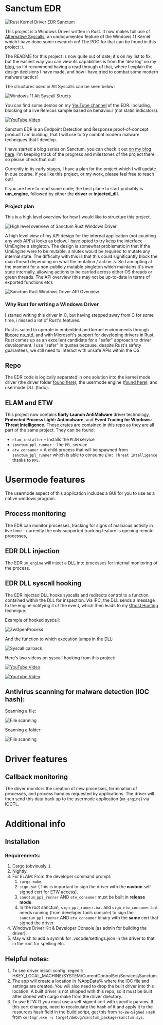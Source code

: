 # Sanctum EDR

![Rust Kernel Driver EDR Sanctum](imgs/evidence/sanctum-cover.webp)

This project is a Windows Driver written in Rust. It now makes full use of [Alternative Syscalls](https://fluxsec.red/alt-syscalls-for-windows-11), an undocumented feature of the Windows 11 Kernel which I have 
done some research on! The POC for that can be found in this project :). 

The README for this project is now quite out of date; it's on my list to fix, but the easiest way you can view its capabilities is from the 'dev log' on my [blog](https://fluxsec.red/sanctum-edr-intro), so I'd recommend having a read through of that,
where I explain the design decisions I have made, and how I have tried to combat some modern malware tactics!

The structures used in Alt Syscalls can be seen below:

![Windows 11 Alt Syscall Structs](imgs/evidence/structs.svg)

You can find some demos on my [YouTube channel](https://www.youtube.com/@FluxSec) of the EDR. Including, blocking of a live Remcos sample based on behaviour (not static indicators):

[![YouTube Video](https://img.youtube.com/vi/KEbLtDrur_4/0.jpg)](https://www.youtube.com/watch?v=KEbLtDrur_4)

Sanctum EDR is an Endpoint Detection and Response proof-of-concept product I am building, that I will use to try combat modern malware techniques that I develop.

I have started a blog series on Sanctum, you can check it out [on my blog here](https://fluxsec.red/sanctum-edr-intro). I'm keeping track of the progress and milestones of the project there, so please check that out!

Currently in its early stages, I have a plan for the project which I will update in due course. If you like this project, or my work, please feel free to reach out!

If you are here to read some code; the best place to start probably is **um_engine**, followed by either the **driver** or **injected_dll**.

### Project plan

This is a high level overview for how I would like to structure this project.

![High level overview of Sanctum Rust Windows Driver](imgs/planning/sanctum_overview.jpg)

A high level view of my API design for the internal application (not counting any web API's) looks as below. I have opted to try keep the interface UmEngine a singleton. The design is somewhat problematic in that if the UmEngine were to be mutable, a mutex would be required to mutate any internal state. The difficulty with this is that this could significantly block the main thread depending on what the mutation / action is. So I am opting at the moment for a non-publicly mutable singleton which maintains it's own state internally, allowing actions to be carried across either OS threads or green threads. The API overview (this may not be up-to-date in terms of exported functions etc):

![Sanctum Rust Windows Driver API Overview](imgs/evidence/sanctum_api.jpg)

### Why Rust for writing a Windows Driver

I started writing this driver in C, but having stepped away from C for some time, i missed a lot of Rust's features.

Rust is suited to operate in embedded and kernel environments through [libcore no_std](https://doc.rust-lang.org/core/), and with Microsoft's support for developing drivers in Rust, Rust comes up as an excellent candidate for a "safer" approach to driver development. I use "safer" in quotes because, despite Rust's safety guarantees, we still need to interact with unsafe APIs within the OS.

## Repo

The EDR code is logically separated in one solution into the kernel mode driver (the driver folder [found here](https://github.com/0xflux/sanctum/tree/master/driver)), the usermode engine ([found here](https://github.com/0xflux/sanctum/tree/master/um_engine)), and usermode DLL (todo).

## ELAM and ETW

This project now contains **Early Launch AntiMalware** driver technology, **Protected Process Light: Antimalware**, and **Event Tracing for Windows: Threat Intelligence**. Those crates are contained in this repo as they are all part of the same project.
They can be found:

- `elam_installer` - Installs the `ELAM` service
- `sanctum_ppl_runner` - The `PPL` service 
- `etw_consumer` = A child process that will be spawned from `sanctum_ppl_runner` which is able to consume `ETW: Threat Intelligence` thanks to `PPL`.

# Usermode features

The usermode aspect of this application includes a GUI for you to use as a native windows program. 

## Process monitoring 

The EDR can monitor processes, tracking for signs of malicious activity in live time - currently the only supported tracking feature is 
opening remote processes,

## EDR DLL injection

The EDR `um_engine` will inject a DLL into processes for internal  monitoring of the process.

## EDR DLL syscall hooking

The EDR injected DLL hooks syscalls and redirects control to a function contained within the DLL for inspection.
Via IPC, the DLL sends a message to the engine notifying it of the event, which then leads to my [Ghost Hunting](https://fluxsec.red/edr-syscall-hooking) 
technique. 

Example of hooked syscall:

![ZwOpenProcess](imgs/evidence/zwopenproc.png)

And the function to which execution jumps in the DLL:

![Syscall callback](imgs/evidence/hooked.png)

Here's two videos on syscall hooking from this project:

[![YouTube Video](https://img.youtube.com/vi/I2krfjCsRp0/0.jpg)](https://www.youtube.com/watch?v=I2krfjCsRp0)

[![YouTube Video](https://img.youtube.com/vi/6cMPkwEsfvk/0.jpg)](https://www.youtube.com/watch?v=6cMPkwEsfvk)

## Antivirus scanning for malware detection (IOC hash):

Scanning a file:

![File scanning](imgs/evidence/av_scan_file.gif)

Scanning a folder:

![File scanning](imgs/evidence/scan_folder.gif)

# Driver features

## Callback monitoring

The driver monitors the creation of new processes, termination of processes, and process handles requested by applications. The driver will then
send this data back up to the usermode application (`um_engine`) via IOCTL.

# Additional info

## Installation

### Requirements:

1) Cargo (obviously..).
2) Nightly.
3) For ELAM: From the developer command prompt:
   1) `cargo make`.
   2) `sign.bat` (This is important to sign the driver with the **custom** self signed cert for ETW access).
   3) `sanctum_ppl_runner` AND `etw_consumer` must be built in **release mode**.
   4) In the root sanctum, `sign_ppl_runner.bat` and `sign_etw_consumer.bat` needs running (from developer tools console) to sign the `sanctum_ppl_runner` AND `etw_consumer` binary with the **same** cert that signed the driver.
4) Windows Driver Kit & Developer Console (as admin for building the driver).
5) May wish to add a symlnk for .vscode/settings.json in the driver to that in the root for spelling etc.

## Helpful notes:

1) To see driver install config, regedit: HKEY_LOCAL_MACHINE\SYSTEM\CurrentControlSet\Services\Sanctum.
2) The app will create a location in %AppData% where the IOC file and settings are created. You will also need to drop the built driver into this location. A built driver is not shipped with this repo, so it must be built after cloned with cargo make from the driver directory.
3) To use ETW:TI you must use a self signed cert with specific params. If this cert changes, need to recalculate the hash of it and apply it to the resources hash field in the build script, get this from `To-Be-Signed Hash` from `certmgr.exe -v target/debug/sanctum_package/sanctum.sys`.